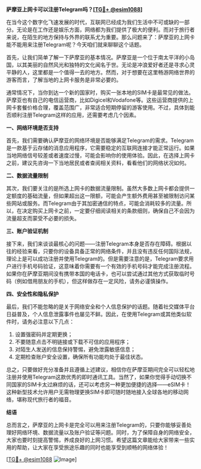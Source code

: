 **萨摩亚上网卡可以注册Telegram吗？[[TG💪+ @esim1088](https://t.me/s/esim1088)]**

在当今这个数字化飞速发展的时代，互联网已经成为我们生活中不可或缺的一部分。无论是在工作还是娱乐方面，网络都为我们提供了极大的便利。而对于旅行者来说，在陌生的地方保持与外界的联系尤为重要。那么问题来了：萨摩亚的上网卡能不能用来注册Telegram呢？今天咱们就来聊聊这个话题。

首先，让我们简单了解一下萨摩亚的基本情况。萨摩亚是一个位于南太平洋的小岛国，以其美丽的自然风光和独特的文化闻名于世。无论是冲浪爱好者还是寻求心灵平静的人，这里都是一个值得一去的地方。然而，对于想要在这里畅游网络世界的游客而言，了解当地的上网卡服务是非常必要的。

通常情况下，当你到达一个新的国家时，购买一张本地的SIM卡是最常见的做法。萨摩亚也有自己的电信运营商，比如Digicel和Vodafone等。这些运营商提供的上网卡套餐价格合理，覆盖范围广，非常适合短期停留的游客使用。不过，具体到能否顺利注册Telegram这样的应用，还需要考虑几个因素。

**一、网络环境是否支持**

首先，我们需要确认萨摩亚的网络环境是否能够满足Telegram的需求。Telegram是一款基于云存储的消息应用程序，它需要稳定的互联网连接才能正常运行。如果当地网络信号较差或者速度过慢，可能会影响你的使用体验。因此，在选择上网卡之前，建议先咨询一下当地居民或者查阅相关资料，看看他们的网络状况如何。

**二、数据流量限制**

其次，我们要关注的是所选上网卡的数据流量限制。虽然大多数上网卡都会提供一定额度的基础流量，但如果超出这一限额，可能会产生额外费用甚至被限制访问某些网站或服务。而Telegram由于其加密通信的特点，可能会消耗较多的流量。所以，在决定购买上网卡之前，一定要仔细阅读相关的条款细则，确保自己不会因为流量超支而蒙受不必要的损失。

**三、账户验证机制**

接下来，我们来谈谈最核心的问题——注册Telegram本身是否存在障碍。根据以往的经验来看，只要你的设备具备正常的网络条件，并且没有违反任何国际法规，理论上是可以成功注册并使用Telegram的。但是需要注意的是，Telegram要求用户进行手机号码验证，这意味着你需要有一个有效的手机号码才能完成注册流程。如果你在萨摩亚期间没有携带本国的电话卡，也可以尝试通过其他方式获取临时号码（例如借用朋友的手机），但这样做存在一定风险，请务必谨慎操作。

**四、安全性和隐私保护**

最后，我们不能忽略的是关于网络安全和个人信息保护的话题。随着社交媒体平台日益普及，个人信息泄露事件也屡见不鲜。因此，在使用Telegram或其他类似软件时，请务必注意以下几点：

1. 设置强密码并定期更换；
2. 不要随意点击不明链接或下载不可信的应用程序；
3. 对陌生人发送的信息保持警惕，避免泄露敏感信息；
4. 定期检查账户安全设置，确保所有功能均处于最佳状态。

总之，只要做好充分准备并且遵循上述建议，相信你在萨摩亚期间完全可以轻松地注册并使用Telegram这款优秀的即时通讯工具。当然了，如果你觉得手动切换不同国家的SIM卡太过麻烦的话，还可以考虑另一种更加便捷的选择——eSIM卡！这种新型技术允许用户无需物理更换SIM卡即可随时随地接入全球各地的移动网络，堪称现代旅行者的福音。

**结语**

总而言之，萨摩亚的上网卡是完全可以用来注册Telegram的，只要你能够妥善处理好网络环境、数据流量以及账户验证等问题。同时，为了保障自身的网络安全，大家也要时刻提高警惕，养成良好的上网习惯。希望这篇文章能给大家带来一些实用的帮助，让大家在享受旅途乐趣的同时也能享受到顺畅的网络体验！

[[TG💪+ @esim1088](https://t.me/s/esim1088) ![Image](https://i.postimg.cc/4NQfJmqS/Snipaste-2025-05-13-00-14-12.png)]